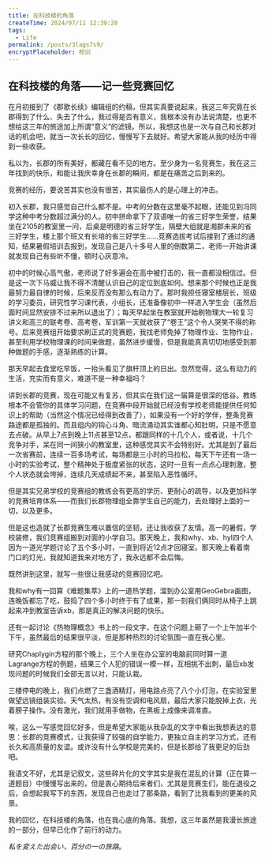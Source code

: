 ```yaml
---
title: 在科技楼的角落
createTime: 2024/07/11 12:39:28
tags:
  - Life
permalink: /posts/3lags7s9/
encryptPlaceholder: 校训
---
```

## 在科技楼的角落——记一些竞赛回忆

在月初接到了《郡歌长续》编辑组的约稿，但其实真要说起来，我这三年究竟在长郡得到了什么、失去了什么，我过得是否有意义，我根本没有办法说清楚，也更不想给这三年的旅途加上所谓“意义”的滤镜。所以，我想这也是一次与自己和长郡对话的机会吧，就当一次长长的回忆，慢慢写下去就好。希望大家能从我的经历中得到一些收获。

私以为，长郡的所有美好，都藏在看不见的地方。至少身为一名竞赛生，我在这三年找到的快乐，和能让我庆幸身在长郡的瞬间，都是在痛苦之后到来的。

竞赛的经历，要说苦其实也没有很苦，其实最伤人的是心理上的冲击。

初入长郡，我只感觉自己什么都不是。中考的分数在这里毫不起眼，还能见到冯同学这种中考分数超过满分的人。初中拼命拿下了双语唯一的省三好学生荣誉，结果坐在2105的教室里一问，后桌是明德的省三好学生，隔壁大组就是湘郡未来的省三好学生，楼上那个班又有长培的省三好学生……竞赛选拔考试后接到了通过的通知，结果暑假培训去报到，发现自己是八十多号人里的倒数第二，老师一开始讲课就发现自己有些听不懂，顿时心灰意冷。

初中的时候心高气傲，老师说了好多遍会在高中被打击的，我一直都没相信过。但是这一次下马威让我不得不清醒认识自己的定位到底如何。想来那个时候也正是我最努力最自律的时候，后来反而没有那么有动力了。那时我担任寝室楼层长，班级的学习委员，研究性学习课代表，小组长，还准备像初中一样进入学生会（虽然后面时间显然安排不过来所以退出了）；每天早起坐在教室就开始刷物理大一轮复习讲义和高三的联考卷、高考卷，军训第一天就收获了“卷王”这个令人哭笑不得的称号。后来竞赛组开始要求刷正式的竞赛题，我找老师免掉了物理作业、生物作业，甚至利用学校物理课的时间来做题，虽然进步缓慢，但是我能真真切切地感受到那种做题的手感，逐渐熟练的计算。

那天早起去食堂吃早饭，一抬头看见了旗杆顶上的日出。忽然觉得，这么有动力的生活，充实而有意义，难道不是一种幸福吗？

讲到长郡的竞赛，现在可能又有复苏，但其实在我们这一届算是很深的低谷。教练根本不会管你的具体学习问题，在竞赛中段开始就已经没有学校老师能提供任何知识上的帮助（当然这个情况已经得到改善了），如果没有一个好的学伴，整条竞赛路途都是孤独的。而且组内的钩心斗角、暗流涌动其实谁都心知肚明，只是不愿意去点破。从早上7点到晚上11点甚至12点，都跟同样的十几个人，或者说，十几个竞争对手，呆在同一间狭小的教室里，这种感觉其实不会特别好。尤其是到了最后一次省赛前，连续一百多场考试，每场都是三小时的马拉松，每天下午还有一场一小时的实验考试，整个精神处于极度紧张的状态，这时一旦有一点点心理刺激，整个人状态就会垮掉，连续几天成绩起不来，甚至陷入恶性循环。

但是其实兄弟学校的竞赛组的教练会有更高的学历、更耐心的疏导，以及更加科学的竞赛培育体系——而我们长郡物理组全靠学生自己的能力，去处理好上面的一切，以及更多。

但是这也造就了长郡竞赛生难以置信的坚韧，还让我收获了友情。高一的暑假，学校装修，我们竞赛组搬到对面的小学自习。那天晚上，我和why、xb、hyl四个人因为一道光学题讨论了五个多小时，一直到将近12点才回寝室。那天晚上看着南门口的灯光，我就知道我来对地方了，我永远都不会后悔。

既然讲到这里，就写一些很让我感动的竞赛回忆吧。

我和why有一回算《难题集萃》上的一道热学题，溜到办公室用GeoGebra画图，连晚饭都忘了吃，鼓捣了四个多小时终于有了成果，那一刻我们俩同时从椅子上跳起来冲到教室告诉xb，那是真正的解决问题的快乐。

还有一起讨论《热物理概念》书上的一段文字，在这个问题上砸了一个上午加半个下午，虽然最后的结果很平淡，但是那种热烈的讨论氛围一直在我心里。

研究Chaplygin方程的那个晚上，三个人坐在办公室的电脑前同时算一道Lagrange方程的例题，结果三个人犯的错误一模一样，互相挑不出刺，最后xb发现问题的时候我们全部无言以对，只能认栽。

三楼停电的晚上，我们点燃了三盏酒精灯，用电路点亮了八个小灯泡，在实验室里做望远镜组装实验。天气太热，有没有空调和电风扇，最后大家只能脱掉上衣，光着膀子操作。没有激光，我们就用手做物，在黑板上成像来调准直。

唉，这么一写感觉回忆好多，但是希望大家能从我杂乱的文字中看出我想表达的意思：长郡的竞赛模式，让我获得了较强的自学能力，更独立自主的学习方式，还有长久和高质量的友谊。或许没有什么学校是完美的，但是长郡给了我更足的后劲吧。

我语文不好，尤其是记叙文，这些碎片化的文字其实是我在混乱的计算（正在算一道题目）中慢慢写出来的，但是衷心期待后来者们，尤其是竞赛生们，能在退役之后，会想起我写下的东西，发现自己也走过了那条路，看到了比我看到的更美的风景。

我的回忆，在科技楼的角落，也在我心底的角落。我想，这三年虽然是我漫长旅途的一部分，但早已化作了前行的动力。

*私を変えた出会い，百分の一の旅路*。
